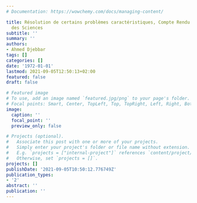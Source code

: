 ```yaml
---
# Documentation: https://wowchemy.com/docs/managing-content/

title: Résolution de certains problèmes caractéristiques, Compte Rendu de l'Académie
  des Sciences
subtitle: ''
summary: ''
authors:
- Ahmed Djebbar
tags: []
categories: []
date: '1972-01-01'
lastmod: 2021-09-05T12:50:13+02:00
featured: false
draft: false

# Featured image
# To use, add an image named `featured.jpg/png` to your page's folder.
# Focal points: Smart, Center, TopLeft, Top, TopRight, Left, Right, BottomLeft, Bottom, BottomRight.
image:
  caption: ''
  focal_point: ''
  preview_only: false

# Projects (optional).
#   Associate this post with one or more of your projects.
#   Simply enter your project's folder or file name without extension.
#   E.g. `projects = ["internal-project"]` references `content/project/deep-learning/index.md`.
#   Otherwise, set `projects = []`.
projects: []
publishDate: '2021-09-05T10:50:12.776749Z'
publication_types:
- '2'
abstract: ''
publication: ''
---
```

<style>
   footer p:nth-child(2) {
    font-size: 0.75rem;
    text-align: center;
    display: none;
}
blockquote{
  display: none;
}
 </style>